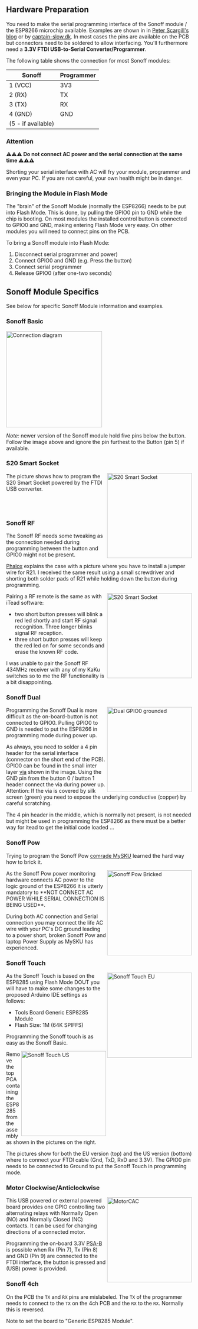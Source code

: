 ## Hardware Preparation

You need to make the serial programming interface of the Sonoff module / the ESP8266 microchip available. Examples are shown in in [Peter Scargill's blog](http://tech.scargill.net/itead-slampher-and-sonoff) or by [captain-slow.dk](http://captain-slow.dk/2016/05/22/replacing-the-itead-sonoff-firmware/). In most cases the pins are available on the PCB but connectors need to be soldered to allow interfacing. You'll furthermore need a **3.3V FTDI USB-to-Serial Converter/Programmer**.

The following table shows the connection for most Sonoff modules:

| Sonoff             | Programmer |
|--------------------|------------|
| 1 (VCC)            |        3V3 |
| 2 (RX)             |         TX |
| 3 (TX)             |         RX |
| 4 (GND)            |        GND |
| (5 - if available) |            |

### Attention

**⚠️️⚠️️⚠️️ Do not connect AC power and the serial connection at the same time ⚠️️⚠️️⚠️️** 

Shorting your serial interface with AC will fry your module, programmer and even your PC.
If you are not careful, your own health might be in danger.

### Bringing the Module in Flash Mode

The "brain" of the Sonoff Module (normally the ESP8266) needs to be put into Flash Mode. This is done, by pulling the GPIO0 pin to GND while the chip is booting. On most modules the installed control button is connected to GPIO0 and GND, making entering Flash Mode very easy. On other modules you will need to connect pins on the PCB.

To bring a Sonoff module into Flash Mode:

1. Disconnect serial programmer and power)
2. Connect GPIO0 and GND (e.g. Press the button)
3. Connect serial programmer
4. Release GPIO0 (after one-two seconds)

## Sonoff Module Specifics

See below for specific Sonoff Module information and examples.

### Sonoff Basic

<img alt="Connection diagram" src="https://github.com/arendst/arendst.github.io/blob/master/media/ProgramESP8266.jpg" height="260" /><br/>

*Note:* newer version of the Sonoff module hold five pins below the button. Follow the image above and ignore the pin furthest to the Button (pin 5) if available.

### S20 Smart Socket

<img alt="S20 Smart Socket" src="https://github.com/arendst/arendst.github.io/blob/master/media/s20b.jpg" width="230" align="right" /> 
The picture shows how to program the S20 Smart Socket powered by the FTDI USB converter.
<br />
<br />
<br />
<br />

### Sonoff RF

The Sonoff RF needs some tweaking as the connection needed during programming between the button and GPIO0 might not be present.

[Phalox](http://phalox.be/wp/electronics/itead-sonoff-slampher-custom-firmware-fix/) explains the case with a picture where you have to install a jumper wire for R21. I received the same result using a small screwdriver and shorting both solder pads of R21 while holding down the button during programming.

<img alt="S20 Smart Socket" src="https://github.com/arendst/arendst.github.io/blob/master/media/sonoffrffix.jpg" width="230" align="right" />

Pairing a RF remote is the same as with iTead software:
- two short button presses will blink a red led shortly and start RF signal recognition. Three longer blinks signal RF reception.
- three short button presses will keep the red led on for some seconds and erase the known RF code. 

I was unable to pair the Sonoff RF 434MHz receiver with any of my KaKu switches so to me the RF functionality is a bit disappointing.

### Sonoff Dual

<img alt="Dual GPIO0 grounded" src="https://github.com/arendst/arendst.github.io/blob/master/media/dual2a.jpg" width="230" align="right" /> 
Programming the Sonoff Dual is more difficult as the on-board-button is not connected to GPIO0. Pulling GPIO0 to GND is needed to put the ESP8266 in programming mode during power up.

As always, you need to solder a 4 pin header for the serial interface (connector on the short end of the PCB). GPIO0 can be found in the small inter layer [via](https://en.wikipedia.org/wiki/Via_(electronics)) shown in the image. Using the GND pin from the button 0 / button 1 header connect the via during power up. Attention: If the via is covered by silk screen (green) you need to expose the underlying conductive (copper) by careful scratching.

The 4 pin header in the middle, which is normally not present, is not needed but might be used in programming the ESP8266 as there must be a better way for itead to get the initial code loaded ...

### Sonoff Pow

<!-- this can be deleted. General warning now given above -->

Trying to program the Sonoff Pow [comrade MySKU](http://mysku.ru/blog/china-stores/45762.html) learned the hard way how to brick it.

<img alt="Sonoff Pow Bricked" src="https://github.com/arendst/arendst.github.io/blob/master/media/pow1.jpg" width="230" align="right" /> 
As the Sonoff Pow power monitoring hardware connects AC power to the logic ground of the ESP8266 it is utterly mandatory to **NOT CONNECT AC POWER WHILE SERIAL CONNECTION IS BEING USED**.

During both AC connection and Serial connection you may connect the life AC wire with your PC's DC ground leading to a power short, broken Sonoff Pow and laptop Power Supply as MySKU has experienced.

### Sonoff Touch

<img alt="Sonoff Touch EU" src="https://github.com/arendst/arendst.github.io/blob/master/media/toucheu.jpg" width="230" align="right" /> 
As the Sonoff Touch is based on the ESP8285 using Flash Mode DOUT you will have to make some changes to the proposed Arduino IDE settings as follows:

- Tools Board Generic ESP8285 Module
- Flash Size: 1M (64K SPIFFS)

Programming the Sonoff touch is as easy as the Sonoff Basic.

<img alt="Sonoff Touch US" src="https://github.com/arendst/arendst.github.io/blob/master/media/touchus.jpg" width="230" align="right" /> 
Remove the top PCA containing the ESP8285 from the assembly as shown in the pictures on the right.

The pictures show for both the EU version (top) and the US version (bottom) where to connect your FTDI cable (Gnd, TxD, RxD and 3.3V). The GPIO0 pin needs to be connected to Ground to put the Sonoff Touch in programming mode.

### Motor Clockwise/Anticlockwise

<img alt="MotorCAC" src="https://github.com/arendst/arendst.github.io/blob/master/media/motorcac1.jpg" width="230" align="right" /> 
This USB powered or external powered board provides one GPIO controlling two alternating relays with Normally Open (NO) and Normally Closed (NC) contacts. It can be used for changing directions of a connected motor.

Programming the on-board 3.3V [PSA-B](https://www.itead.cc/psa-01.html) is possible when Rx (Pin 7), Tx (Pin 8) and GND (Pin 9) are connected to the FTDI interface, the button is pressed and (USB) power is provided.

### Sonoff 4ch

On the PCB the `TX` and `RX` pins are mislabeled. The `TX` of the programmer needs to connect to the `TX` on the 4ch PCB and the `RX` to the `RX`. Normally this is reversed.

Note to set the board to "Generic ESP8285 Module".